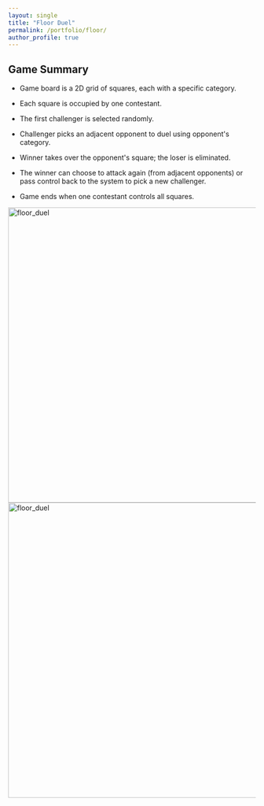 ```yaml
---
layout: single
title: "Floor Duel"
permalink: /portfolio/floor/
author_profile: true
---
```




## Game Summary
- Game board is a 2D grid of squares, each with a specific category.

- Each square is occupied by one contestant.

- The first challenger is selected randomly.

- Challenger picks an adjacent opponent to duel using opponent's category.

- Winner takes over the opponent's square; the loser is eliminated.

- The winner can choose to attack again (from adjacent opponents) or pass control back to the system to pick a new challenger.

- Game ends when one contestant controls all squares.


<img src="/blog/assets/images/duel_1.png" alt="floor_duel" width="600">

<img src="/blog/assets/images/duel_2.png" alt="floor_duel" width="600">
